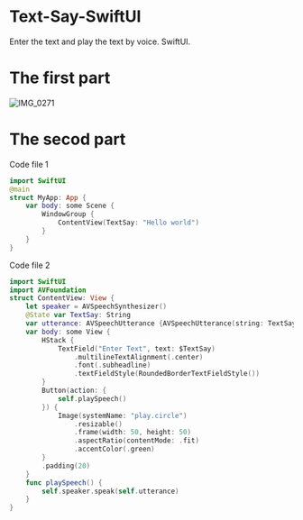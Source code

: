 # Text-Say-SwiftUI
Enter the text and play the text by voice. SwiftUI.
# The first part
![IMG_0271](https://github.com/S-way520/Text-Say-SwiftUI/assets/95877651/3435842d-9a21-4382-88a4-4f1a8c1b5ec6)
# The secod part
Code file 1
```swift
import SwiftUI
@main
struct MyApp: App {
    var body: some Scene {
        WindowGroup {
            ContentView(TextSay: "Hello world")
        }
    }
}
```
Code file 2
```swift
import SwiftUI
import AVFoundation
struct ContentView: View {
    let speaker = AVSpeechSynthesizer()
    @State var TextSay: String
    var utterance: AVSpeechUtterance {AVSpeechUtterance(string: TextSay)}
    var body: some View {
        HStack {
            TextField("Enter Text", text: $TextSay)
                .multilineTextAlignment(.center)
                .font(.subheadline)
                .textFieldStyle(RoundedBorderTextFieldStyle())
        }
        Button(action: {
            self.playSpeech()
        }) {
            Image(systemName: "play.circle")
                .resizable()
                .frame(width: 50, height: 50)
                .aspectRatio(contentMode: .fit)
                .accentColor(.green)
        }
        .padding(20)
    }
    func playSpeech() {
        self.speaker.speak(self.utterance)
    }
}
```
